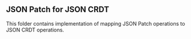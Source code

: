 ## JSON Patch for JSON CRDT

This folder contains implementation of mapping JSON Patch operations to
JSON CRDT operations.
